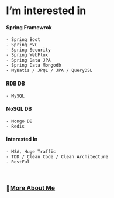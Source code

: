 # I’m interested in


#### **Spring Framewrok**
    - Spring Boot
    - Spring MVC
    - Spring Security   
    - Spring WebFlux
    - Spring Data JPA
    - Spring Data Mongodb
    - MyBatis / JPQL / JPA / QueryDSL
    
#### **RDB DB**
    - MySQL
    
#### **NoSQL DB**
    - Mongo DB
    - Redis
#### **Interested In**
    - MSA, Huge Traffic
    - TDD / Clean Code / Clean Architecture
    - RestFul
<br/>

### **🤔[More About Me](https://sju3358.github.io/)**
